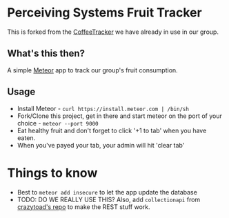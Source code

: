 # Perceiving Systems Fruit Tracker
This is forked from the [CoffeeTracker](https://github.com/astromoose/CoffeeTracker) we have already in use in our group.

## What's this then?
A simple [Meteor](http://www.meteor.com) app to track our group's fruit consumption.

## Usage
* Install Meteor - `curl https://install.meteor.com | /bin/sh`
* Fork/Clone this project, get in there and start meteor on the port of your choice - `meteor --port 9000`
* Eat healthy fruit and don't forget to click '+1 to tab' when you have eaten.
* When you've payed your tab, your admin will hit 'clear tab'

# Things to know
* Best to `meteor add insecure` to let the app update the database
* TODO: DO WE REALLY USE THIS? Also, add `collectionapi` from [crazytoad's repo](https://github.com/crazytoad/meteor-collectionapi) to make the REST stuff work.
